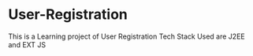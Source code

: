 # User-Registration
This is a Learning project of User Registration Tech Stack Used are J2EE and EXT JS
